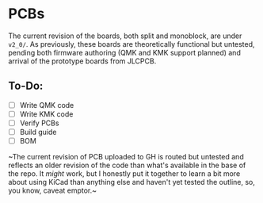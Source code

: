# PCBs
The current revision of the boards, both split and monoblock, are under `v2_0/`. As previously, 
these boards are theoretically functional but untested, pending both firmware authoring (QMK and 
KMK support planned) and arrival of the prototype boards from JLCPCB.

## To-Do:
- [ ] Write QMK code
- [ ] Write KMK code
- [ ] Verify PCBs
- [ ] Build guide
- [ ] BOM

~The current revision of PCB uploaded to GH is routed but untested and reflects an older revision of the code than what's available in the base of the repo. It _might_ work, but I honestly put it together to learn a bit more about using KiCad than anything else and haven't yet tested the outline, so, you know, caveat emptor.~
